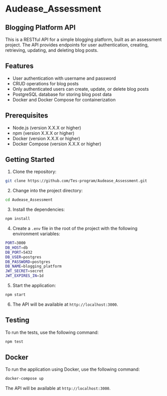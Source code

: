 # Audease_Assessment

## Blogging Platform API

This is a RESTful API for a simple blogging platform, built as an assessment project. The API provides endpoints for user authentication, creating, retrieving, updating, and deleting blog posts.

## Features

- User authentication with username and password
- CRUD operations for blog posts
- Only authenticated users can create, update, or delete blog posts
- PostgreSQL database for storing blog post data
- Docker and Docker Compose for containerization

## Prerequisites

- Node.js (version X.X.X or higher)
- npm (version X.X.X or higher)
- Docker (version X.X.X or higher)
- Docker Compose (version X.X.X or higher)

## Getting Started

1. Clone the repository:

```bash
git clone https://github.com/Tes-program/Audease_Assessment.git
```

2. Change into the project directory:

```bash
cd Audease_Assessment
```

3. Install the dependencies:

```bash
npm install
```

4. Create a `.env` file in the root of the project with the following environment variables:

```bash
PORT=3000
DB_HOST=db
DB_PORT=5432
DB_USER=postgres
DB_PASSWORD=postgres
DB_NAME=blogging_platform
JWT_SECRET=secret
JWT_EXPIRES_IN=1d
```

5. Start the application:

```bash
npm start
```

6. The API will be available at `http://localhost:3000`.


## Testing

To run the tests, use the following command:

```bash
npm test
```

## Docker

To run the application using Docker, use the following command:

```bash
docker-compose up
```

The API will be available at `http://localhost:3000`.

